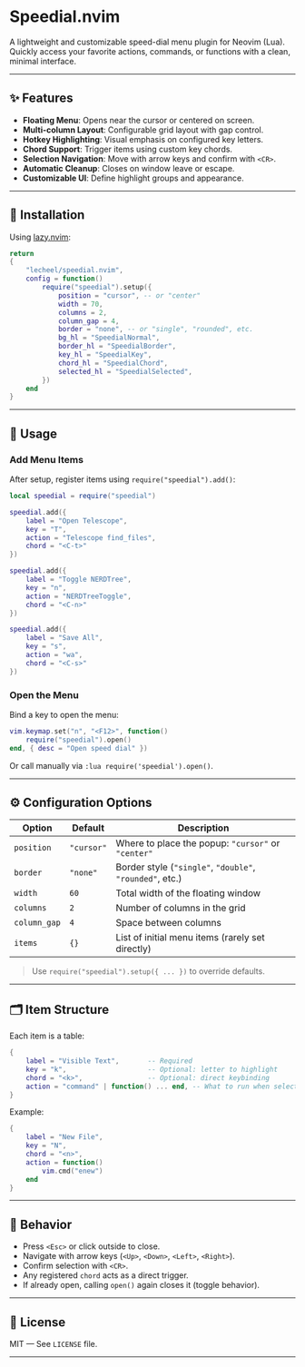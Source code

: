 # Speedial.nvim

A lightweight and customizable speed-dial menu plugin for Neovim (Lua).  
Quickly access your favorite actions, commands, or functions with a clean, minimal interface.

---

## ✨ Features

- **Floating Menu**: Opens near the cursor or centered on screen.
- **Multi-column Layout**: Configurable grid layout with gap control.
- **Hotkey Highlighting**: Visual emphasis on configured key letters.
- **Chord Support**: Trigger items using custom key chords.
- **Selection Navigation**: Move with arrow keys and confirm with `<CR>`.
- **Automatic Cleanup**: Closes on window leave or escape.
- **Customizable UI**: Define highlight groups and appearance.

---


## 🔧 Installation

Using [lazy.nvim](https://github.com/folke/lazy.nvim):

```lua
return
{
    "lecheel/speedial.nvim",
    config = function()
        require("speedial").setup({
            position = "cursor", -- or "center"
            width = 70,
            columns = 2,
            column_gap = 4,
            border = "none", -- or "single", "rounded", etc.
            bg_hl = "SpeedialNormal",
            border_hl = "SpeedialBorder",
            key_hl = "SpeedialKey",
            chord_hl = "SpeedialChord",
            selected_hl = "SpeedialSelected",
        })
    end
}
```

---

## 🚀 Usage

### Add Menu Items

After setup, register items using `require("speedial").add()`:

```lua
local speedial = require("speedial")

speedial.add({
    label = "Open Telescope",
    key = "T",
    action = "Telescope find_files",
    chord = "<C-t>"
})

speedial.add({
    label = "Toggle NERDTree",
    key = "n",
    action = "NERDTreeToggle",
    chord = "<C-n>"
})

speedial.add({
    label = "Save All",
    key = "s",
    action = "wa",
    chord = "<C-s>"
})
```

### Open the Menu

Bind a key to open the menu:

```lua
vim.keymap.set("n", "<F12>", function()
    require("speedial").open()
end, { desc = "Open speed dial" })
```

Or call manually via `:lua require('speedial').open()`.

---

## ⚙️ Configuration Options

| Option         | Default       | Description |
|----------------|---------------|-------------|
| `position`     | `"cursor"`    | Where to place the popup: `"cursor"` or `"center"` |
| `border`       | `"none"`      | Border style (`"single"`, `"double"`, `"rounded"`, etc.) |
| `width`        | `60`          | Total width of the floating window |
| `columns`      | `2`           | Number of columns in the grid |
| `column_gap`   | `4`           | Space between columns |
| `items`        | `{}`          | List of initial menu items (rarely set directly) |

> Use `require("speedial").setup({ ... })` to override defaults.

---

## 🗂️ Item Structure

Each item is a table:

```lua
{
    label = "Visible Text",       -- Required
    key = "k",                    -- Optional: letter to highlight
    chord = "<k>",                -- Optional: direct keybinding
    action = "command" | function() ... end, -- What to run when selected
}
```

Example:
```lua
{
    label = "New File",
    key = "N",
    chord = "<n>",
    action = function()
        vim.cmd("enew")
    end
}
```

---

## 🔄 Behavior

- Press `<Esc>` or click outside to close.
- Navigate with arrow keys (`<Up>`, `<Down>`, `<Left>`, `<Right>`).
- Confirm selection with `<CR>`.
- Any registered `chord` acts as a direct trigger.
- If already open, calling `open()` again closes it (toggle behavior).

---

## 📄 License

MIT — See `LICENSE` file.

---

